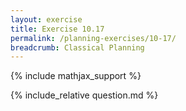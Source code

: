 ```yaml
---
layout: exercise
title: Exercise 10.17
permalink: /planning-exercises/10-17/
breadcrumb: Classical Planning
---
```


{% include mathjax_support %}

<div><i class="arrow-up" data-chapter="planning-exercises" data-exercise="ex_17" data-rating="0"></i></div>
{% include_relative question.md %}
